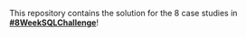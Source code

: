 This repository contains the solution for the 8 case studies in **[#8WeekSQLChallenge](https://8weeksqlchallenge.com)**!
